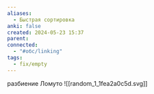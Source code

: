 ```yaml
---
aliases:
  - Быстрая сортировка
anki: false
created: 2024-05-23 15:37
parent: 
connected:
  - "#обс/linking"
tags:
  - fix/empty
---
```

разбиение Ломуто
![[random_1_1fea2a0c5d.svg]]